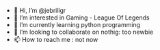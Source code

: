 - 👋 Hi, I’m @jebrillgr
- 👀 I’m interested in Gaming - League Of Legends
- 🌱 I’m currently learning python programming
- 💞️ I’m looking to collaborate on nothig: too newbie
- 📫 How to reach me : not now

<!---
jebrillgr/jebrillgr is a ✨ special ✨ repository because its `README.md` (this file) appears on your GitHub profile.
You can click the Preview link to take a look at your changes.
--->
